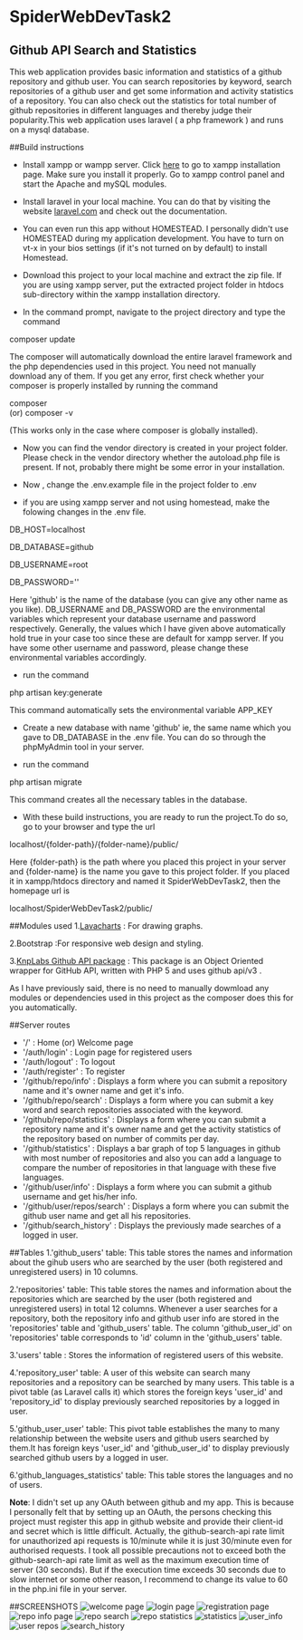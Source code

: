 # SpiderWebDevTask2

## Github API Search and Statistics
This web application provides basic information and statistics of a github repository and github user. You can search repositories by keyword, search repositories of a github user and get some information and activity statistics of a repository. You can also check out the statistics for total number of github repositories in different languages and thereby judge their popularity.This web application uses laravel ( a php framework ) and runs on a mysql database.

##Build instructions
* Install xampp or wampp server. Click [here](https://www.apachefriends.org/index.html) to go to xampp installation page. Make sure you install it properly. Go to xampp control panel and start the Apache and mySQL modules.

* Install laravel in your local machine. You can do that by visiting the website [laravel.com](http://laravel.com) and check out the documentation. 

* You can even run this app without HOMESTEAD. I personally didn't use HOMESTEAD during my application development. You have to turn on vt-x in your bios settings (if it's not turned on by default) to install Homestead.

* Download this project to your local machine and extract the zip file. If you are using xampp server, put the extracted project folder in htdocs sub-directory within the xampp installation directory.

* In the command prompt, navigate to the project directory and type the command

composer update

The composer will automatically download the entire laravel framework and the php dependencies used in this project. You need not manually download any of them. If you get any error, first check whether your composer is properly installed by running the command

composer  
(or)
composer -v

(This works only in the case where composer is globally installed).

* Now you can find the vendor directory is created in your project folder. Please check in the vendor directory whether the autoload.php file is present. If not, probably there might be some error in your installation.

* Now , change the .env.example file in the project folder to .env

* if you are  using xampp server and not using homestead, make the folowing changes in the .env file.

DB_HOST=localhost

DB_DATABASE=github

DB_USERNAME=root

DB_PASSWORD=''

Here 'github' is the name of the database (you can give any other name as you like).
DB_USERNAME and DB_PASSWORD are the environmental variables which represent your database username and password respectively. Generally, the values which I have given above automatically hold true in your case too since these are  default for xampp server. If you have some other username and password, please change these environmental variables accordingly.

* run the command

php artisan key:generate

This command automatically sets the environmental variable APP_KEY

* Create a new database with name 'github' ie, the same name which you gave to DB_DATABASE in the .env file. You can do so through the phpMyAdmin tool in your server.

* run the command 

php artisan migrate 

This command creates all the necessary tables in the database.

* With these build instructions, you are ready to run the project.To do so, go to your browser and type the url

localhost/{folder-path}/{folder-name}/public/

Here {folder-path} is the path where you placed this project in your server and {folder-name} is the name you gave to this project folder. If you placed it in xampp/htdocs directory and named it SpiderWebDevTask2, then the homepage url is 

localhost/SpiderWebDevTask2/public/

##Modules used 
1.[Lavacharts](lavacharts.com) : For drawing graphs.

2.Bootstrap :For responsive web design and styling.

3.[KnpLabs Github API package](https://github.com/KnpLabs/php-github-api) : This package is an  Object Oriented wrapper for GitHub API, written with PHP 5 and uses github api/v3 .

As I have previously said, there is no need to manually dowmload any modules or dependencies used in this project as the composer does this for you automatically.
 
##Server routes
* '/'           : Home (or) Welcome page
* '/auth/login' : Login page for registered users
*  '/auth/logout' : To logout
*  '/auth/register' : To register
*  '/github/repo/info' : Displays a form where you can submit a repository name and it's owner name and get it's info.
*  '/github/repo/search' : Displays a form where you can submit a key word and search repositories associated with the keyword.
*  '/github/repo/statistics' : Displays a form where you can submit a repository name and it's owner name and get the activity statistics of the repository based on number of commits per day.
*  '/github/statistics' : Displays a bar graph of  top 5 languages in github with most number of repositories and also you can add a language to compare the number of repositories in that language with these five languages.
*  '/github/user/info' : Displays a form where you can submit a github username and get his/her info.
*  '/github/user/repos/search' : Displays a form where you can submit the github user name and get all his repositories.
*  '/github/search_history' : Displays the previously made searches of  a logged in user. 

##Tables
1.'github_users' table:
This table stores the names and information about the gihub users who are searched by the user (both registered and unregistered users) in 10 columns.

2.'repositories' table:
This table stores the names and  information about the repositories which are searched by the user (both registered and unregistered users) in total 12 columns. Whenever a user searches for a repository, both the repository info and github user info are stored in the 'repositories' table and 'github_users' table. The column 'github_user_id' on 'repositories' table corresponds to 'id' column in the 'github_users' table.

3.'users' table :
Stores the information of registered users of this website.

4.'repository_user' table:
A user of this website can search many repositories and a repository can be searched by many users. This table is a pivot table (as Laravel calls it)  which  stores the foreign keys 'user_id' and 'repository_id' to display previously searched repositories by a logged in user. 

5.'github_user_user' table:
This pivot table establishes the many to many relationship between the website users and github users searched by them.It has foreign keys 'user_id' and 'github_user_id' to display previously searched github users by a logged in user.

6.'github_languages_statistics' table:
This table stores the languages and no of users.

**Note**:
I didn't set up any OAuth between github and my app. This is because I personally felt that by setting up an OAuth, the persons checking this project must register this app in github website and provide their client-id and secret which is little difficult. Actually, the github-search-api rate limit for unauthorized api requests is 10/minute while it is just 30/minute even for authorised requests. I took all possible precautions not to exceed both the github-search-api rate limit as well as the maximum execution time of server (30 seconds). But if the execution time exceeds 30 seconds due to slow internet or some other reason, I recommend to change its value to 60 in the php.ini file in your server. 

##SCREENSHOTS
![welcome page](/screenshots/welcome.png)
![login page](/screenshots/login.png)
![registration page](/screenshots/register.png)
![repo info page](/screenshots/repo_info.png)
![repo search](/screenshots/repo_search.png)
![repo statistics](/screenshots/repo_stats.png)
![statistics](/screenshots/stats.png)
![user_info](/screenshots/user_info.png)
![user repos](/screenshots/user_repos.png)
![search_history](/screenshots/history.png)
